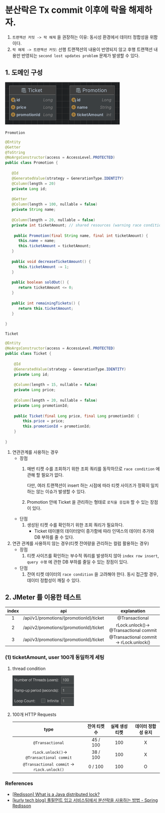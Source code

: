 # 분산락은 Tx commit 이후에 락을 해제하자.

1. `트랜잭션 커밋 -> 락 해제` 을 권장하는 이유: 동시성 환경에서 데이터 정합성을 위함이다.
2. `락 해제 -> 트랜잭션 커밋`: 선행 트랜잭션의 내용이 반영되지 않고 후행 트랜잭션 내용만 반영되는  `second lost updates problem` 문제가 발생할 수 있다. 

## 1. 도메인 구성

![도메인 이미지](./images/img01.png)

`Promotion`

```java
@Entity
@Getter
@ToString
@NoArgsConstructor(access = AccessLevel.PROTECTED)
public class Promotion {

   @Id
   @GeneratedValue(strategy = GenerationType.IDENTITY)
   @Column(length = 20)
   private Long id;

   @Getter
   @Column(length = 100, nullable = false)
   private String name;

   @Column(length = 20, nullable = false)
   private int ticketAmount; // shared resources (warning race condition!)

    public Promotion(final String name, final int ticketAmount) {
      this.name = name;
      this.ticketAmount = ticketAmount;
   }

   public void decreaseTicketAmount() {
      this.ticketAmount -= 1;
   }

   public boolean soldOut() {
      return ticketAmount <= 0;
   }

   public int remainingTickets() {
      return this.ticketAmount;
   }

}
```

`Ticket`

```java
@Entity
@NoArgsConstructor(access = AccessLevel.PROTECTED)
public class Ticket {

    @Id
    @GeneratedValue(strategy = GenerationType.IDENTITY)
    private Long id;

    @Column(length = 15, nullable = false)
    private Long price;

    @Column(length = 20, nullable = false)
    private Long promotionId;

    public Ticket(final Long price, final Long promotionId) {
        this.price = price;
        this.promotionId = promotionId;
    }

}
```

1. 연관관계를 사용하는 경우
   - 장점
     1. 매번 티켓 수를 조회하기 위한 조회 쿼리를 동작하므로 `race condition` 에 관해 할 필요가 없다. 

        다만, 여러 트랜잭션이 insert 하는 시점에 따라 티켓 사이즈가 정확히 일치하는 않는 이슈가 발생할 수 있다.
     
     2. Promotion 안에 Ticket 을 관리하는 형태로 `로직을 응집화` 할 수 있는 장점이 있다.
   - 단점
     1. 생성된 티켓 수를 확인하기 위한 조회 쿼리가 필요하다.
        - Ticket 테이블의 데이터양이 증가함에 따라 인덱스의 데이터 추가와 DB 부하를 줄 수 있다.
2. 연관 관계를 사용하지 않는 경우(티켓 잔여량을 관리하는 컬럼 활용하는 경우)
   - 장점
     1. 티켓 사이즈를 확인하는 부수적 쿼리를 발생하지 않아 `index row insert`, `query 수행` 에 관한 DB 부하를 줄일 수 있는 장점이 있다.
   - 단점
     1. 잔여 티켓 데이터의 `race condition` 을 고려해야 한다. 동시 접근할 경우, 데이터 정합성이 깨질 수 있다.

## 2. JMeter 를 이용한 테스트

|  index  |                   api                   | explanation  |
|:-------:|:---------------------------------------:|:--------:|
|    1    | /api/v1/promotions/{promotionId}/ticket | @Transactional |
|    2    |   /api/v2/promotions/{promotionId}/ticket   | rLock.unlock()-> @Transactional commit |
|    3    |   /api/v3/promotions/{promotionId}/ticket   | @Transactional commit -> rLock.unlock() |

### (1) ticketAmount, user 100개 동일하게 세팅

1. thread condition

    ![1000 users](./images/img02.png)

2. 100개 HTTP Requests

    |                    type                     | 잔여 티켓 수  | 실제 생성 티켓 | 데이터 정합성 유지 |
    |:-------------------------------------------:|:--------:|:--------:|:----------:|
    |              `@Transactional`               | 45 / 100 |   100    |     X      |
    | ` rLock.unlock()`→ `@Transactional commit`  | 38 / 100 |   100    |     X      |
    | `@Transactional commit` → `rLock.unlock()` | 0 / 100 | 100 | O


### References

- [[Redisson] What is a Java distributed lock?](https://redisson.org/glossary/java-distributed-lock.html)
- [[kurly tech blog] 풀필먼트 입고 서비스팀에서 분산락을 사용하는 방법 - Spring Redisson](https://helloworld.kurly.com/blog/distributed-redisson-lock/)
